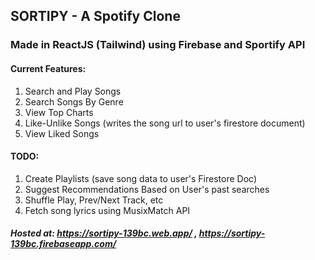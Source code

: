 ## SORTIPY - A Spotify Clone

### Made in ReactJS (Tailwind) using Firebase and Sportify API

#### Current Features:

1. Search and Play Songs
2. Search Songs By Genre
3. View Top Charts
4. Like-Unlike Songs (writes the song url to user's firestore document)
5. View Liked Songs

#### TODO:

1. Create Playlists (save song data to user's Firestore Doc)
2. Suggest Recommendations Based on User's past searches
3. Shuffle Play, Prev/Next Track, etc
4. Fetch song lyrics using MusixMatch API

##### Hosted at: https://sortipy-139bc.web.app/ , https://sortipy-139bc.firebaseapp.com/

